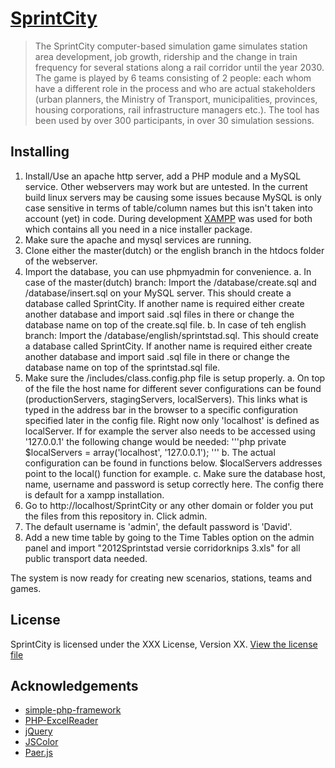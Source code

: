 # [SprintCity](http://www.deltametropool.nl/nl/sprintcity_english)

> The SprintCity computer-based simulation game simulates station area development, job growth, ridership and the change in train frequency for several stations along a rail corridor until the year 2030. The game is played by 6 teams consisting of 2 people: each whom have a different role in the process and who are actual stakeholders (urban planners, the Ministry of Transport, municipalities, provinces, housing corporations, rail infrastructure managers etc.). The tool has been used by over 300 participants, in over 30 simulation sessions.

## Installing

1. Install/Use an apache http server, add a PHP module and a MySQL service. Other webservers may work but are untested. In the current build linux servers may be causing some issues because MySQL is only case sensitive in terms of table/column names but this isn't taken into account (yet) in code. During development [XAMPP](https://www.apachefriends.org/index.html) was used for both which contains all you need in a nice installer package.
2. Make sure the apache and mysql services are running.
3. Clone either the master(dutch) or the english branch in the htdocs folder of the webserver.
4. Import the database, you can use phpmyadmin for convenience.
a. In case of the master(dutch) branch: Import the /database/create.sql and /database/insert.sql on your MySQL server. This should create a database called SprintCity. If another name is required either create another database and import said .sql files in there or change the database name on top of the create.sql file.
b. In case of teh english branch: Import the /database/english/sprintstad.sql. This should create a database called SprintCity. If another name is required either create another database and import said .sql file in there or change the database name on top of the sprintstad.sql file.
5. Make sure the /includes/class.config.php file is setup properly.
a. On top of the file the host name for different sever configurations can be found (productionServers, stagingServers, localServers). This links what is typed in the address bar in the browser to a specific configuration specified later in the config file. Right now only 'localhost' is defined as localServer. If for example the server also needs to be accessed using '127.0.0.1' the following change would be needed: 
'''php
private $localServers = array('localhost', '127\.0\.0\.1');
'''
b. The actual configuration can be found in functions below. $localServers addresses point to the local() function for example.
c. Make sure the database host, name, username and password is setup correctly here. The config there is default for a xampp installation.
6. Go to http://localhost/SprintCity or any other domain or folder you put the files from this repository in. Click admin.
7. The default username is 'admin', the default password is 'David'.
8. Add a new time table by going to the Time Tables option on the admin panel and import "2012Sprintstad versie corridorknips 3.xls" for all public transport data needed.

The system is now ready for creating new scenarios, stations, teams and games.

## License

SprintCity is licensed under the XXX License, Version XX. [View the license file](LICENSE)

## Acknowledgements

* [simple-php-framework](https://github.com/tylerhall/simple-php-framework)
* [PHP-ExcelReader](http://sourceforge.net/projects/phpexcelreader/)
* [jQuery](https://github.com/jquery/jquery)
* [JSColor](http://jscolor.com/)
* [Paer.js](http://paperjs.org/)